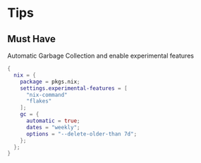 # Tips
## Must Have

Automatic Garbage Collection and enable experimental features
```nix
{
  nix = {
    package = pkgs.nix;
    settings.experimental-features = [
      "nix-command"
      "flakes"
    ];
    gc = {
      automatic = true;
      dates = "weekly";
      options = "--delete-older-than 7d";
    };
  };
}
```